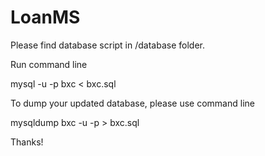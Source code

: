 # LoanMS

Please find database script in /database folder.

Run command line 

mysql -u <username> -p bxc < bxc.sql

To dump your updated database, please use command line

mysqldump bxc -u <username> -p > bxc.sql

Thanks!
